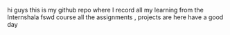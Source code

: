 hi guys 
this is my github repo where I record all my learning from the Internshala fswd course
all the assignments , projects are here 
have a good day  
